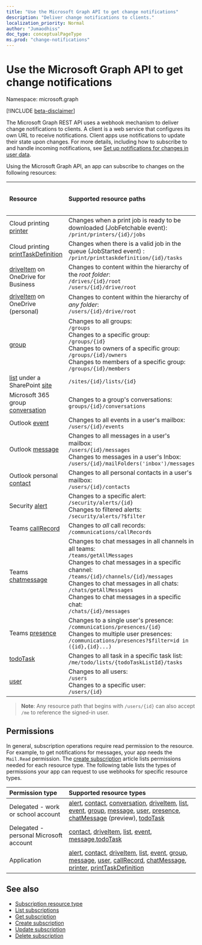 ```yaml
---
title: "Use the Microsoft Graph API to get change notifications"
description: "Deliver change notifications to clients."
localization_priority: Normal
author: "Jumaodhiss"
doc_type: conceptualPageType
ms.prod: "change-notifications"
---
```


# Use the Microsoft Graph API to get change notifications

Namespace: microsoft.graph

[!INCLUDE [beta-disclaimer](../../includes/beta-disclaimer.md)]

The Microsoft Graph REST API uses a webhook mechanism to deliver change notifications to clients. A client is a web service that configures its own URL to receive notifications. Client apps use notifications to update their state upon changes. For more details, including how to subscribe to and handle incoming notifications, see [Set up notifications for changes in user data](/graph/webhooks).

Using the Microsoft Graph API, an app can subscribe to changes on the following resources:

| **Resource** | **Supported resource paths** | **Resource data can be included in notifications**                  |
|:----------------|:------------|:-----------------------------------------|
| Cloud printing [printer][] | Changes when a print job is ready to be downloaded (JobFetchable event):<br>`/print/printers/{id}/jobs` | No |
| Cloud printing [printTaskDefinition][] | Changes when there is a valid job in the queue (JobStarted event) :<br>`/print/printtaskdefinition/{id}/tasks` | No |
| [driveItem][] on OneDrive for Business | Changes to content within the hierarchy of the _root folder_:<br>`/drives/{id}/root`<br> `/users/{id}/drive/root` | No |
| [driveItem][] on OneDrive (personal) | Changes to content within the hierarchy of _any folder_:<br>`/users/{id}/drive/root` | No |
| [group][] | Changes to all groups:<br>`/groups` <br>Changes to a specific group:<br>`/groups/{id}`<br>Changes to owners of a specific group:<br>`/groups/{id}/owners`<br>Changes to members of a specific group:<br>`/groups/{id}/members` | No |
| [list][] under a SharePoint [site][] | `/sites/{id}/lists/{id}` | No |
| Microsoft 365 group [conversation][] | Changes to a group's conversations:<br>`groups/{id}/conversations` | No |
| Outlook [event][] | Changes to all events in a user's mailbox:<br>`/users/{id}/events` | No |
| Outlook [message][] | Changes to all messages in a user's mailbox: <br>`/users/{id}/messages`<br>Changes to messages in a user's Inbox:<br>`/users/{id}/mailFolders('inbox')/messages` | No |
| Outlook personal [contact][] | Changes to all personal contacts in a user's mailbox:<br>`/users/{id}/contacts` | No |
| Security [alert][] | Changes to a specific alert:<br>`/security/alerts/{id}` <br>Changes to filtered alerts:<br> `/security/alerts/?$filter`| No |
| Teams [callRecord][] | Changes to _all_ call records: `/communications/callRecords` | No |
| Teams [chatmessage][] | Changes to chat messages in all channels in all teams:<br>`/teams/getAllMessages` <br>Changes to chat messages in a specific channel:<br>`/teams/{id}/channels/{id}/messages`<br>Changes to chat messages in all chats:<br>`/chats/getAllMessages` <br>Changes to chat messages in a specific chat:<br>`/chats/{id}/messages` | Yes |
| Teams [presence][] | Changes to a single user's presence: `/communications/presences/{id}` <br> Changes to multiple user presences:<br> `/communications/presences?$filter=id in ({id},{id}...)` | Yes |
| [todoTask][] | Changes to all task in a specific task list:<br>`/me/todo/lists/{todoTaskListId}/tasks` | No |
| [user][] | Changes to all users:<br>`/users` <br>Changes to a specific user:<br>`/users/{id}`| No |


> **Note**: Any resource path that begins with `/users/{id}` can also accept `/me` to reference the signed-in user.

## Permissions

In general, subscription operations require read permission to the resource. For example, to get notifications for messages, your app needs the `Mail.Read` permission. The [create subscription](../api/subscription-post-subscriptions.md) article lists permissions needed for each resource type. The following table lists the types of permissions your app can request to use webhooks for specific resource types.

| Permission type                        | Supported resource types                                                      |
| :------------------------------------- | :------------------------------------------------------------------------------------ |
| Delegated - work or school account     | [alert][], [contact][], [conversation][], [driveItem][], [list][], [event][], [group][], [message][], [user][], [presence][], [chatMessage][] (preview), [todoTask][] |
| Delegated - personal Microsoft account | [contact][], [driveItem][], [list][], [event][], [message][],[todoTask][]                                     |
| Application                            | [alert][], [contact][], [driveItem][], [list][], [event][], [group][], [message][], [user][], [callRecord][], [chatMessage][], [printer][], [printTaskDefinition][]|

## See also

- [Subscription resource type](subscription.md)
- [List subscriptions](../api/subscription-list.md)
- [Get subscription](../api/subscription-get.md)
- [Create subscription](../api/subscription-post-subscriptions.md)
- [Update subscription](../api/subscription-update.md)
- [Delete subscription](../api/subscription-delete.md)

[chatMessage]: ./chatmessage.md
[contact]: ./contact.md
[conversation]: ./conversation.md
[driveItem]: ./driveitem.md
[list]: ./list.md
[site]: ./site.md
[event]: ./event.md
[group]: ./group.md
[message]: ./message.md
[user]: ./user.md
[callRecord]: ./callrecords-callrecord.md
[alert]: ./alert.md
[presence]: ./presence.md
[printer]: ./printer.md
[printTaskDefinition]: ./printtaskdefinition.md
[todoTask]: ./todoTask.md

